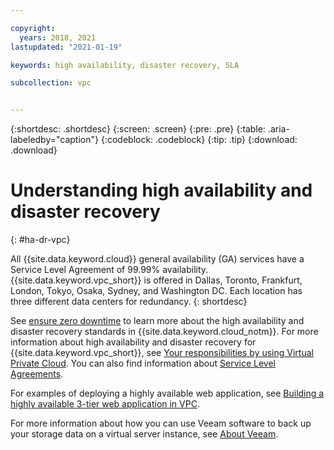 ```yaml
---

copyright:
  years: 2018, 2021
lastupdated: "2021-01-19"

keywords: high availability, disaster recovery, SLA

subcollection: vpc


---
```


{:shortdesc: .shortdesc}
{:screen: .screen}
{:pre: .pre}
{:table: .aria-labeledby="caption"}
{:codeblock: .codeblock}
{:tip: .tip}
{:download: .download}


# Understanding high availability and disaster recovery
{: #ha-dr-vpc}

All {{site.data.keyword.cloud}} general availability (GA) services have a Service Level Agreement of 99.99% availability. 
{{site.data.keyword.vpc_short}} is offered in Dallas, Toronto, Frankfurt, London, Tokyo, Osaka, Sydney, and Washington DC. Each location has three different data centers for redundancy. 
{: shortdesc}

See [ensure zero downtime](/docs/overview?topic=overview-zero-downtime#zero-downtime) to learn more about the high 
availability and disaster recovery standards in {{site.data.keyword.cloud_notm}}. For more information about high 
availability and disaster recovery for {{site.data.keyword.vpc_short}}, see 
[Your responsibilities by using Virtual Private Cloud](/docs/vpc?topic=vpc-responsibilities-vpc). You can 
also find information about [Service Level Agreements](/docs/overview?topic=overview-slas). 

For examples of deploying a highly available web application, see [Building a highly available 3-tier web application in VPC](/docs/cloud-infrastructure?topic=cloud-infrastructure-ha-3-tier). 

For more information about how you can use Veeam software to back up your storage data on a virtual server instance, see 
[About Veeam](/docs/vpc?topic=vpc-about-veeam). 
